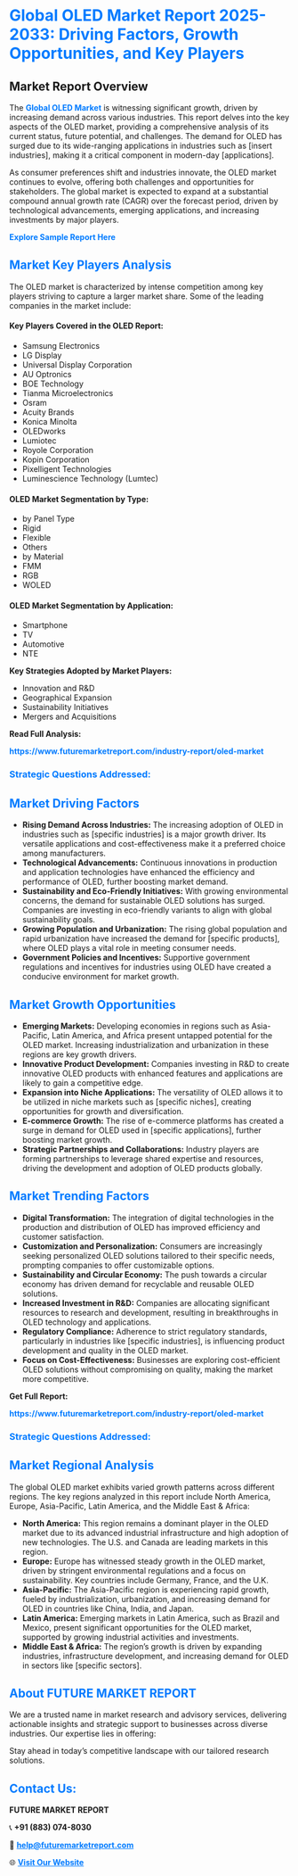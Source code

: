 <h1 style="color: #007BFF;">Global OLED Market Report 2025-2033: Driving Factors, Growth Opportunities, and Key Players</h1>

<section id="overview">
<h2>Market Report Overview</h2>
<p>The <a href="https://www.futuremarketreport.com/industry-report/oled-market" style="color: #007BFF; text-decoration: none;"><strong>Global OLED Market</strong></a> is witnessing significant growth, driven by increasing demand across various industries. This report delves into the key aspects of the OLED market, providing a comprehensive analysis of its current status, future potential, and challenges. The demand for OLED has surged due to its wide-ranging applications in industries such as [insert industries], making it a critical component in modern-day [applications].</p>
<p>As consumer preferences shift and industries innovate, the OLED market continues to evolve, offering both challenges and opportunities for stakeholders. The global market is expected to expand at a substantial compound annual growth rate (CAGR) over the forecast period, driven by technological advancements, emerging applications, and increasing investments by major players.</p>
</section>

<section id="overview">
<p><a href="https://www.futuremarketreport.com/request-sample/reportId=81558" style="color: #007BFF; text-decoration: none;"><strong>Explore Sample Report Here</strong></a></p>
</section>

<section id="key-players">
<h2 style="color: #007BFF;">Market Key Players Analysis</h2>
<p>The OLED market is characterized by intense competition among key players striving to capture a larger market share. Some of the leading companies in the market include:</p>
<h4>Key Players Covered in the OLED Report:</h4>
<ul><li>Samsung Electronics</li><li>LG Display</li><li>Universal Display Corporation</li><li>AU Optronics</li><li>BOE Technology</li><li>Tianma Microelectronics</li><li>Osram</li><li>Acuity Brands</li><li>Konica Minolta</li><li>OLEDworks</li><li>Lumiotec</li><li>Royole Corporation</li><li>Kopin Corporation</li><li>Pixelligent Technologies</li><li>Luminescience Technology (Lumtec)</li></ul>
<h4>OLED Market Segmentation by Type:</h4>
<ul><li>by Panel Type</li><li>Rigid</li><li>Flexible</li><li>Others</li><li>by Material</li><li>FMM</li><li>RGB</li><li>WOLED</li></ul>

<h4>OLED Market Segmentation by Application:</h4>
<ul><li>Smartphone</li><li>TV</li><li>Automotive</li><li>NTE</li></ul>
<p><strong>Key Strategies Adopted by Market Players:</strong></p>
<ul>
<li>Innovation and R&D</li>
<li>Geographical Expansion</li>
<li>Sustainability Initiatives</li>
<li>Mergers and Acquisitions</li>
</ul>
</section>

<section>
<p><strong>Read Full Analysis: </strong></p><a href="https://www.futuremarketreport.com/industry-report/oled-market" style="color: #007BFF; text-decoration: none;"><strong>https://www.futuremarketreport.com/industry-report/oled-market</strong></a>
<h3 style="color: #007BFF;">Strategic Questions Addressed:</h3>
</section>

<section id="driving-factors">
<h2 style="color: #007BFF;">Market Driving Factors</h2>
<ul>
<li><strong>Rising Demand Across Industries:</strong> The increasing adoption of OLED in industries such as [specific industries] is a major growth driver. Its versatile applications and cost-effectiveness make it a preferred choice among manufacturers.</li>
<li><strong>Technological Advancements:</strong> Continuous innovations in production and application technologies have enhanced the efficiency and performance of OLED, further boosting market demand.</li>
<li><strong>Sustainability and Eco-Friendly Initiatives:</strong> With growing environmental concerns, the demand for sustainable OLED solutions has surged. Companies are investing in eco-friendly variants to align with global sustainability goals.</li>
<li><strong>Growing Population and Urbanization:</strong> The rising global population and rapid urbanization have increased the demand for [specific products], where OLED plays a vital role in meeting consumer needs.</li>
<li><strong>Government Policies and Incentives:</strong> Supportive government regulations and incentives for industries using OLED have created a conducive environment for market growth.</li>
</ul>
</section>

<section id="growth-opportunities">
<h2 style="color: #007BFF;">Market Growth Opportunities</h2>
<ul>
<li><strong>Emerging Markets:</strong> Developing economies in regions such as Asia-Pacific, Latin America, and Africa present untapped potential for the OLED market. Increasing industrialization and urbanization in these regions are key growth drivers.</li>
<li><strong>Innovative Product Development:</strong> Companies investing in R&D to create innovative OLED products with enhanced features and applications are likely to gain a competitive edge.</li>
<li><strong>Expansion into Niche Applications:</strong> The versatility of OLED allows it to be utilized in niche markets such as [specific niches], creating opportunities for growth and diversification.</li>
<li><strong>E-commerce Growth:</strong> The rise of e-commerce platforms has created a surge in demand for OLED used in [specific applications], further boosting market growth.</li>
<li><strong>Strategic Partnerships and Collaborations:</strong> Industry players are forming partnerships to leverage shared expertise and resources, driving the development and adoption of OLED products globally.</li>
</ul>
</section>

<section id="trending-factors">
<h2 style="color: #007BFF;">Market Trending Factors</h2>
<ul>
<li><strong>Digital Transformation:</strong> The integration of digital technologies in the production and distribution of OLED has improved efficiency and customer satisfaction.</li>
<li><strong>Customization and Personalization:</strong> Consumers are increasingly seeking personalized OLED solutions tailored to their specific needs, prompting companies to offer customizable options.</li>
<li><strong>Sustainability and Circular Economy:</strong> The push towards a circular economy has driven demand for recyclable and reusable OLED solutions.</li>
<li><strong>Increased Investment in R&D:</strong> Companies are allocating significant resources to research and development, resulting in breakthroughs in OLED technology and applications.</li>
<li><strong>Regulatory Compliance:</strong> Adherence to strict regulatory standards, particularly in industries like [specific industries], is influencing product development and quality in the OLED market.</li>
<li><strong>Focus on Cost-Effectiveness:</strong> Businesses are exploring cost-efficient OLED solutions without compromising on quality, making the market more competitive.</li>
</ul>
</section>

<section>
<p><strong>Get Full Report: </strong></p><a href="https://www.futuremarketreport.com/industry-report/oled-market" style="color: #007BFF; text-decoration: none;"><strong>https://www.futuremarketreport.com/industry-report/oled-market</strong></a>
<h3 style="color: #007BFF;">Strategic Questions Addressed:</h3>
</section>


<section id="regional-analysis">
<h2 style="color: #007BFF;">Market Regional Analysis</h2>
<p>The global OLED market exhibits varied growth patterns across different regions. The key regions analyzed in this report include North America, Europe, Asia-Pacific, Latin America, and the Middle East & Africa:</p>
<ul>
<li><strong>North America:</strong> This region remains a dominant player in the OLED market due to its advanced industrial infrastructure and high adoption of new technologies. The U.S. and Canada are leading markets in this region.</li>
<li><strong>Europe:</strong> Europe has witnessed steady growth in the OLED market, driven by stringent environmental regulations and a focus on sustainability. Key countries include Germany, France, and the U.K.</li>
<li><strong>Asia-Pacific:</strong> The Asia-Pacific region is experiencing rapid growth, fueled by industrialization, urbanization, and increasing demand for OLED in countries like China, India, and Japan.</li>
<li><strong>Latin America:</strong> Emerging markets in Latin America, such as Brazil and Mexico, present significant opportunities for the OLED market, supported by growing industrial activities and investments.</li>
<li><strong>Middle East & Africa:</strong> The region’s growth is driven by expanding industries, infrastructure development, and increasing demand for OLED in sectors like [specific sectors].</li>
</ul>
</section>

<footer>
<h2 style="color: #007BFF;">About FUTURE MARKET REPORT</h2>
<p>We are a trusted name in market research and advisory services, delivering actionable insights and strategic support to businesses across diverse industries. Our expertise lies in offering:</p>

<p>Stay ahead in today’s competitive landscape with our tailored research solutions.</p>

<h2 style="color: #007BFF;">Contact Us:</h2>
<p><strong>FUTURE MARKET REPORT</strong></p>
<p>📞 <strong>+91 (883) 074-8030</strong></p>
<p>📧 <strong><a href="mailto:help@futuremarketreport.com" style="color: #007BFF;">help@futuremarketreport.com</a></strong></p>
<p>🌐 <strong><a href="https://www.futuremarketreport.com/" style="color: #007BFF;">Visit Our Website</a></strong></p>
</footer>